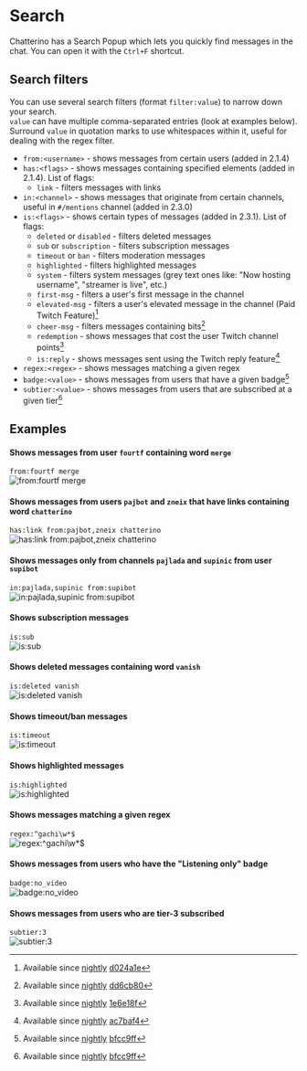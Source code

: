 # Search

Chatterino has a Search Popup which lets you quickly find messages in the chat. You can open it with the `Ctrl+F` shortcut.

## Search filters

You can use several search filters (format `filter:value`) to narrow down your search.  
`value` can have multiple comma-separated entries (look at examples below).  
Surround `value` in quotation marks to use whitespaces within it, useful for dealing with the regex filter.

- `from:<username>` - shows messages from certain users (added in 2.1.4)
- `has:<flags>` - shows messages containing specified elements (added in 2.1.4). List of flags:
    - `link` - filters messages with links
- `in:<channel>` - shows messages that originate from certain channels, useful in `#/mentions` channel (added in 2.3.0)
- `is:<flags>` - shows certain types of messages (added in 2.3.1). List of flags:
    - `deleted` or `disabled` - filters deleted messages
    - `sub` or `subscription` - filters subscription messages
    - `timeout` or `ban` - filters moderation messages
    - `highlighted` - filters highlighted messages
    - `system` - filters system messages (grey text ones like: "Now hosting username", "streamer is live", etc.)
    - `first-msg` - filters a user's first message in the channel
    - `elevated-msg` - filters a user's elevated message in the channel (Paid Twitch Feature)[^1]
    - `cheer-msg` - filters messages containing bits[^3]
    - `redemption` - shows messages that cost the user Twitch channel points[^4]
    - `is:reply` - shows messages sent using the Twitch reply feature[^5]
- `regex:<regex>` - shows messages matching a given regex
- `badge:<value>` - shows messages from users that have a given badge[^2]
- `subtier:<value>` - shows messages from users that are subscribed at a given tier[^2]

## Examples

#### Shows messages from user `fourtf` containing word `merge`  
`from:fourtf merge`  
![from:fourtf merge](images/search/example1.png)

#### Shows messages from users `pajbot` and `zneix` that have links containing word `chatterino`  
`has:link from:pajbot,zneix chatterino`  
![has:link from:pajbot,zneix chatterino](images/search/example2.png)

#### Shows messages only from channels `pajlada` and `supinic` from user `supibot`  
`in:pajlada,supinic from:supibot`  
![`in:pajlada,supinic from:supibot`](images/search/example3.png)

#### Shows subscription messages  
`is:sub`  
![`is:sub`](images/search/example4.png)

#### Shows deleted messages containing word `vanish`  
`is:deleted vanish`  
![`is:deleted vanish`](images/search/example5.png)

#### Shows timeout/ban messages  
`is:timeout`  
![`is:timeout`](images/search/example6.png)

#### Shows highlighted messages  
`is:highlighted`  
![`is:highlighted`](images/search/example7.png)

#### Shows messages matching a given regex
`regex:^gachi\w*$`  
![`regex:^gachi\w*$`](images/search/example8.png)

#### Shows messages from users who have the "Listening only" badge
`badge:no_video`  
![`badge:no_video`](images/search/example-badge-no_video.png)

#### Shows messages from users who are tier-3 subscribed
`subtier:3`  
![`subtier:3`](images/search/example-subtier-3.png)

[^1]: Available since [nightly][nightly] [d024a1e](https://github.com/Chatterino/chatterino2/commit/d024a1ef7e1b7ed866a5662d562233453cf220b6)
[^2]: Available since [nightly][nightly] [bfcc9ff](https://github.com/Chatterino/chatterino2/commit/bfcc9ff7a4f042f02b1780b9f506831c0ac2b284)
[^3]: Available since [nightly][nightly] [dd6cb80](https://github.com/Chatterino/chatterino2/commit/dd6cb80ab945a4f0a40da9da8de83eea2de1ce08)
[^4]: Available since [nightly][nightly] [1e6e18f](https://github.com/Chatterino/chatterino2/commit/1e6e18f53aa69335b69bc0adcc555a1a797b5947)
[^5]: Available since [nightly][nightly] [ac7baf4](https://github.com/Chatterino/chatterino2/commit/ac7baf40736a9ff60b2a07d0310393f3aa33e610)

[nightly]: ../Help/#what-is-nightly-and-how-to-use-install-it
